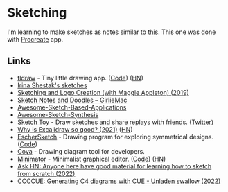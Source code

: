 # Sketching

I'm learning to make sketches as notes similar to [this](https://twitter.com/_lrlna/status/1129361644134567936). This one was done with [Procreate](https://procreate.art) app.

## Links

- [tldraw](https://www.tldraw.com/) - Tiny little drawing app. ([Code](https://github.com/tldraw/tldraw)) ([HN](https://news.ycombinator.com/item?id=29261733))
- [Irina Shestak's sketches](https://github.com/lrlna/sketchin)
- [Sketching and Logo Creation (with Maggie Appleton) (2019)](https://www.youtube.com/watch?v=4mrrNAjiTvk)
- [Sketch Notes and Doodles – GirlieMac](https://girliemac.com/doodles/)
- [Awesome-Sketch-Based-Applications](https://github.com/MarkMoHR/Awesome-Sketch-Based-Applications)
- [Awesome-Sketch-Synthesis](https://github.com/MarkMoHR/Awesome-Sketch-Synthesis)
- [Sketch Toy](https://sketchtoy.com/) - Draw sketches and share replays with friends. ([Twitter](https://twitter.com/sketchtoy))
- [Why is Excalidraw so good? (2021)](https://offbyone.us/posts/why-is-excalidraw-so-good/) ([HN](https://news.ycombinator.com/item?id=29109995))
- [EscherSketch](https://eschersket.ch/) - Drawing program for exploring symmetrical designs. ([Code](https://github.com/levskaya/eschersketch))
- [Coya](https://github.com/AlexanderMykulych/coya) - Drawing diagram tool for developers.
- [Minimator](https://minimator.app/) - Minimalist graphical editor. ([Code](https://github.com/maxwellito/minimator)) ([HN](https://news.ycombinator.com/item?id=29838197))
- [Ask HN: Anyone here have good material for learning how to sketch from scratch (2022)](https://news.ycombinator.com/item?id=30469036)
- [CCCCUE: Generating C4 diagrams with CUE - Unladen swallow (2022)](https://blog.owulveryck.info/2022/03/10/ccccue-generating-c4-diagrams-with-cue.html)
